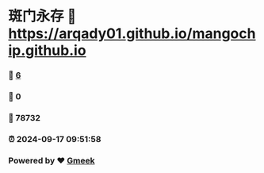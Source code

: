 # 斑门永存 :link: https://arqady01.github.io/mangochip.github.io 
### :page_facing_up: [6](https://arqady01.github.io/mangochip.github.io/tag.html) 
### :speech_balloon: 0 
### :hibiscus: 78732 
### :alarm_clock: 2024-09-17 09:51:58 
### Powered by :heart: [Gmeek](https://github.com/Meekdai/Gmeek)
